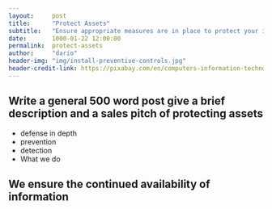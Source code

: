 ```yaml
---
layout:     post
title:      "Protect Assets"
subtitle:   "Ensure appropriate measures are in place to protect your information."
date:       1000-01-22 12:00:00
permalink:  protect-assets
author:     "dario"
header-img: "img/install-preventive-controls.jpg"
header-credit-link: https://pixabay.com/en/computers-information-technology-2652997/
---
```


## Write a general 500 word post give a brief description and a sales pitch of protecting assets
* defense in depth
* prevention
* detection
* What we do


## We ensure the continued availability of information
